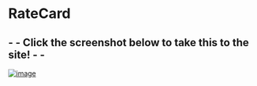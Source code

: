 # RateCard

## - - Click the screenshot below to take this to the site! - - 
[![image](https://user-images.githubusercontent.com/62749434/195846155-2f1e218c-4d8c-4467-ad75-449194847655.png)](https://mrwoodsman.github.io/RateCard/)
